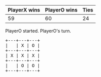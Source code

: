 |PlayerX wins|PlayerO wins|Ties|
|-|-|-|
|59|60|24|

PlayerO started.
PlayerO's turn.

<pre>
+---+---+---+
|   | X | O |
+---+---+---+
| X | X | X |
+---+---+---+
|   | O | O |
+---+---+---+
</pre>
